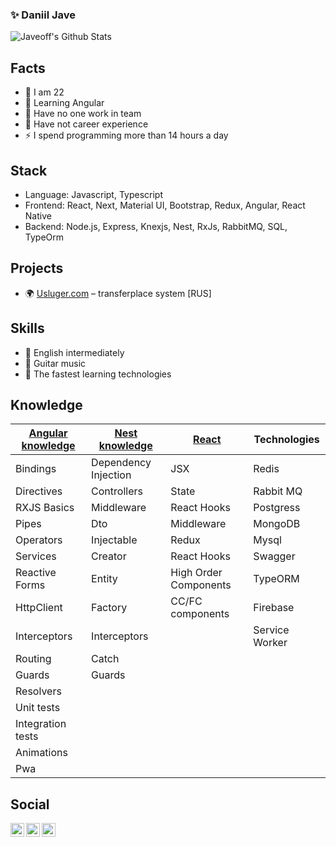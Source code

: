 ### ✨ Daniil Jave

![Javeoff's Github Stats](https://github-readme-stats.codestackr.vercel.app/api?username=javeoff&show_icons=true&hide_border=true&theme=light)

## Facts
- 🔭 I am 22
- 🌱 Learning Angular
- 👯 Have no one work in team
- 💼 Have not career experience
- ⚡ I spend programming more than 14 hours a day

## Stack
- Language: Javascript, Typescript
- Frontend: React, Next, Material UI, Bootstrap, Redux, Angular, React Native
- Backend: Node.js, Express, Knexjs, Nest,  RxJs, RabbitMQ, SQL, TypeOrm

## Projects
- 🌍 [Usluger.com](https://usluger.com) – transferplace system [RUS]

## Skills
- 💬 English intermediately
- 🎸 Guitar music
- 👀 The fastest learning technologies

## Knowledge

|[Angular knowledge](https://www.notion.so/a880d18b642544649aa74f0045c19a02?v=93656d68adaa40e3921fb378ae00b5f2) | [Nest knowledge](https://www.notion.so/a880d18b642544649aa74f0045c19a02?v=07a38f58588d41f48b4eb12375b160ca) | [React](https://www.notion.so/a880d18b642544649aa74f0045c19a02?v=ca52bfa3baf94343b1ee7ee309d1ecc5) | Technologies|
|------------------|---------------|-----|------------|
| Bindings | Dependency Injection | JSX | Redis |
| Directives | Controllers | State | Rabbit MQ |
| RXJS Basics | Middleware | React Hooks | Postgress |
| Pipes | Dto | Middleware | MongoDB |
| Operators | Injectable | Redux | Mysql |
| Services | Creator | React Hooks | Swagger |
| Reactive Forms | Entity | High Order Components | TypeORM |
| HttpClient | Factory | CC/FC components | Firebase |
| Interceptors | Interceptors | | Service Worker |
| Routing | Catch |
| Guards | Guards |
| Resolvers |
| Unit tests |
| Integration tests |
| Animations |
| Pwa |

## Social
[<img align="left" width="22px" alt="javeoff | Telegram" src="https://simpleicons.org/icons/telegram.svg" />](https://t.me/javeoff)
[<img align="left" width="22px" alt="javeoff | VK" src="https://simpleicons.org/icons/vk.svg" />](https://vk.com/javeoff)
[<img align="left" width="22px" alt="javeoff | Instagram" src="https://simpleicons.org/icons/instagram.svg" />](https://instagram/javeoff)
